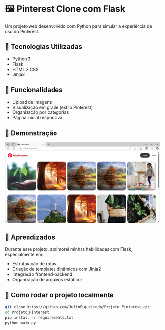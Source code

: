 # 🖼️ Pinterest Clone com Flask

Um projeto web desenvolvido com Python para simular a experiência de uso do Pinterest.

## 🚀 Tecnologias Utilizadas
- Python 3
- Flask
- HTML & CSS
- Jinja2

## 🎯 Funcionalidades
- Upload de imagens
- Visualização em grade (estilo Pinterest)
- Organização por categorias
- Página inicial responsiva

## 📸 Demonstração
![Demonstração](./fakepinterest/static/fotos_posts/printsite.png)



## 🧠 Aprendizados
Durante esse projeto, aprimorei minhas habilidades com Flask, especialmente em:
- Estruturação de rotas
- Criação de templates dinâmicos com Jinja2
- Integração frontend-backend
- Organização de arquivos estáticos

## 📁 Como rodar o projeto localmente

```bash
git clone https://github.com/JulioFigueiredo/Projeto_Pinterest.git
cd Projeto_Pinterest
pip install -r requirements.txt
python main.py
```